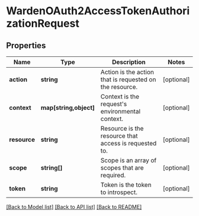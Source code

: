 # WardenOAuth2AccessTokenAuthorizationRequest

## Properties
Name | Type | Description | Notes
------------ | ------------- | ------------- | -------------
**action** | **string** | Action is the action that is requested on the resource. | [optional] 
**context** | **map[string,object]** | Context is the request&#39;s environmental context. | [optional] 
**resource** | **string** | Resource is the resource that access is requested to. | [optional] 
**scope** | **string[]** | Scope is an array of scopes that are required. | [optional] 
**token** | **string** | Token is the token to introspect. | [optional] 

[[Back to Model list]](../README.md#documentation-for-models) [[Back to API list]](../README.md#documentation-for-api-endpoints) [[Back to README]](../README.md)


